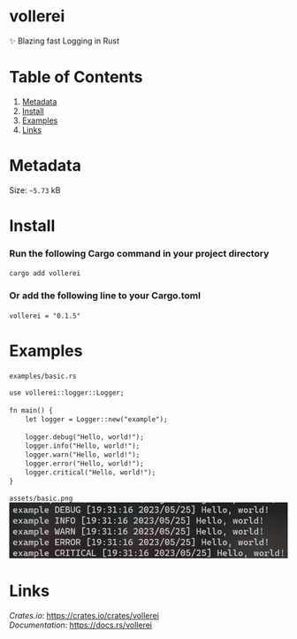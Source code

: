 # vollerei
✨ Blazing fast Logging in Rust

# Table of Contents
1. [Metadata](#metadata)
2. [Install](#install)
3. [Examples](#examples)
4. [Links](#links)

# Metadata
Size: `~5.73` kB

# Install
### Run the following Cargo command in your project directory
`cargo add vollerei`
### Or add the following line to your Cargo.toml
`vollerei = "0.1.5"`

# Examples
`examples/basic.rs`
```
use vollerei::logger::Logger;

fn main() {
    let logger = Logger::new("example");

    logger.debug("Hello, world!");
    logger.info("Hello, world!");
    logger.warn("Hello, world!");
    logger.error("Hello, world!");
    logger.critical("Hello, world!");
}
```
`assets/basic.png`
![](assets/basic.png)

# Links
*Crates.io*: https://crates.io/crates/vollerei \
*Documentation*: https://docs.rs/vollerei